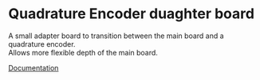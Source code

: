# Quadrature Encoder duaghter board
A small adapter board to transition between the main board and a quadrature encoder.  
Allows more flexible depth of the main board.
 
[Documentation](https://github.com/podonoghue/SolderingStation/blob/master/PCB_Quad/QuadSwitch.PDF) 

